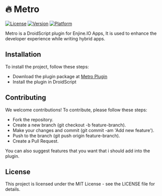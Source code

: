 # 🔥 Metro

[![License](https://img.shields.io/badge/license-MIT-blue.svg)](LICENSE)
[![Version](https://img.shields.io/badge/version-0.0.2-brightgreen.svg)](CHANGELOG.md)
[![Platform](https://img.shields.io/badge/platform-Android-blue.svg)](https://developer.android.com/)

Metro is a DroidScript plugin for Enjine.IO Apps, It is used to enhance the developer experience while writing hybrid apps.


## Installation

To install the project, follow these steps:

- Download the plugin package at [Metro Plugin](https://ds.justplayer.de/projects/metro)
- Install the plugin in DroidScript

## Contributing
We welcome contributions! To contribute, please follow these steps:

- Fork the repository.
- Create a new branch (git checkout -b feature-branch).
- Make your changes and commit (git commit -am 'Add new feature').
- Push to the branch (git push origin feature-branch).
- Create a Pull Request.

You can also suggest features that you want that i should add into the plugin.

## License
This project is licensed under the MIT License - see the LICENSE file for details.
